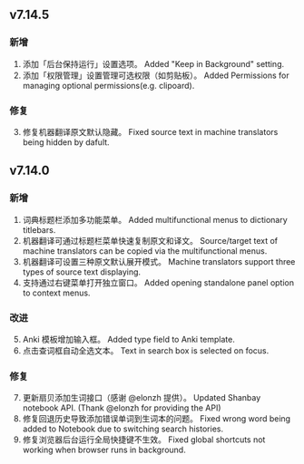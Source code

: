 ## v7.14.5

### 新增

1. 添加「后台保持运行」设置选项。
   Added "Keep in Background" setting.
2. 添加「权限管理」设置管理可选权限（如剪贴板）。
   Added Permissions for managing optional permissions(e.g. clipoard).

### 修复

3. 修复机器翻译原文默认隐藏。
   Fixed source text in machine translators being hidden by dafult.

## v7.14.0

### 新增

1. 词典标题栏添加多功能菜单。
   Added multifunctional menus to dictionary titlebars.
2. 机器翻译可通过标题栏菜单快速复制原文和译文。
   Source/target text of machine translators can be copied via the multifunctional menus.
3. 机器翻译可设置三种原文默认展开模式。
   Machine translators support three types of source text displaying.
4. 支持通过右键菜单打开独立窗口。
   Added opening standalone panel option to context menus.

### 改进

5. Anki 模板增加输入框。
   Added type field to Anki template.
6. 点击查词框自动全选文本。
   Text in search box is selected on focus.

### 修复

7. 更新扇贝添加生词接口（感谢 @elonzh 提供）。
   Updated Shanbay notebook API. (Thank @elonzh for providing the API)
8. 修复回退历史导致添加错误单词到生词本的问题。
   Fixed wrong word being added to Notebook due to switching search histories.
9. 修复浏览器后台运行全局快捷键不生效。
   Fixed global shortcuts not working when browser runs in background.
